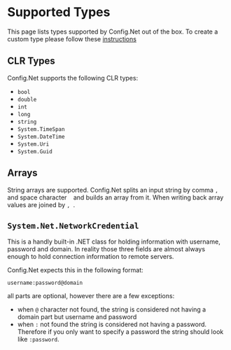# Supported Types

This page lists types supported by Config.Net out of the box. To create a custom type please follow these [instructions](CustomParsers.md)

## CLR Types

Config.Net supports the following CLR types:
- `bool`
- `double`
- `int`
- `long`
- `string`
- `System.TimeSpan`
- `System.DateTime`
- `System.Uri`
- `System.Guid`

## Arrays

String arrays are supported. Config.Net splits an input string by comma `,` and space character ` ` and builds an array from it. When writing back array values are joined by `, `.

## `System.Net.NetworkCredential`

This is a handly built-in .NET class for holding information with username, password and domain. In reality those three fields are almost always enough to hold connection information to remote servers.

Config.Net expects this in the following format:

```
username:password@domain
```

all parts are optional, however there are a few exceptions:

- when `@` character not found, the string is considered not having a domain part but username and password
- when `:` not found the string is considered not having a password. Therefore if you only want to specify a password the string should look like `:password`.